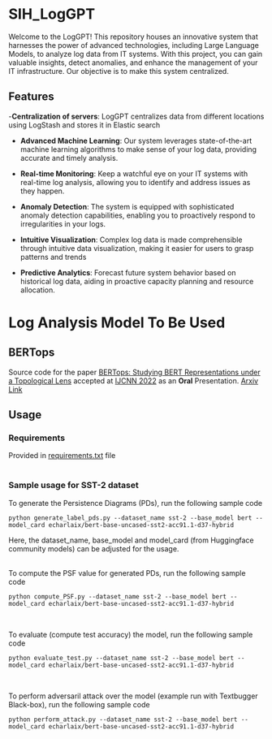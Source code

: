 # SIH_LogGPT
Welcome to the LogGPT! This repository houses an innovative system that harnesses the power of advanced technologies, including Large Language Models, to analyze log data from IT systems. With this project, you can gain valuable insights, detect anomalies, and enhance the management of your IT infrastructure. Our objective is to make this system centralized.

## Features

-**Centralization of servers**: LogGPT centralizes data from different locations using LogStash and stores it in Elastic search
- **Advanced Machine Learning**: Our system leverages state-of-the-art machine learning algorithms to make sense of your log data, providing accurate and timely analysis.

- **Real-time Monitoring**: Keep a watchful eye on your IT systems with real-time log analysis, allowing you to identify and address issues as they happen.

- **Anomaly Detection**: The system is equipped with sophisticated anomaly detection capabilities, enabling you to proactively respond to irregularities in your logs.

- **Intuitive Visualization**: Complex log data is made comprehensible through intuitive data visualization, making it easier for users to grasp patterns and trends

-  **Predictive Analytics**: Forecast future system behavior based on historical log data, aiding in proactive capacity planning and resource allocation.



# Log Analysis Model To Be Used
## BERTops
Source code for the paper [BERTops: Studying BERT Representations under a
Topological Lens]() accepted at [IJCNN 2022](https://wcci2022.org/call-for-papers/) as an **Oral** Presentation. [Arxiv Link](https://arxiv.org/abs/2205.00953)

## Usage

### Requirements
Provided in [requirements.txt](requirements.txt) file
</br></br>

### Sample usage for SST-2 dataset

To generate the Persistence Diagrams (PDs), run the following sample code
```
python generate_label_pds.py --dataset_name sst-2 --base_model bert --model_card echarlaix/bert-base-uncased-sst2-acc91.1-d37-hybrid
```
Here, the dataset_name, base_model and model_card (from Huggingface community models) can be adjusted for the usage.
</br></br>

To compute the PSF value for generated PDs, run the following sample code
```
python compute_PSF.py --dataset_name sst-2 --base_model bert --model_card echarlaix/bert-base-uncased-sst2-acc91.1-d37-hybrid
```
</br>

To evaluate (compute test accuracy) the model, run the following sample code
```
python evaluate_test.py --dataset_name sst-2 --base_model bert --model_card echarlaix/bert-base-uncased-sst2-acc91.1-d37-hybrid
```
</br>

To perform adversaril attack over the model (example run with Textbugger Black-box), run the following sample code
```
python perform_attack.py --dataset_name sst-2 --base_model bert --model_card echarlaix/bert-base-uncased-sst2-acc91.1-d37-hybrid
```
